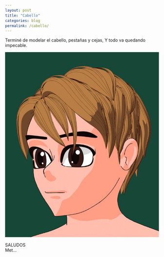 ```yaml
---
layout: post
title: "Cabello"
categories: blog
permalink: /cabello/
---
```

Terminé de modelar el cabello, pestañas y cejas, Y todo va quedando impecable.

<div align="center">
<a href="/assets/imagenes/cabello.jpg" target="_blank">
<img src="/assets/imagenes/cabello.jpg" alt="Cabello">
</a>
</div>

SALUDOS <br>
Met...